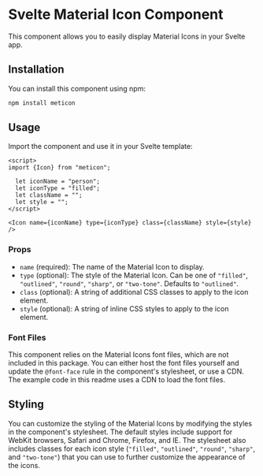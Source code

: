 Svelte Material Icon Component
==============================

This component allows you to easily display Material Icons in your Svelte app.

Installation
------------

You can install this component using npm:

```bash 
npm install meticon
```

Usage
-----

Import the component and use it in your Svelte template:


```svelte
<script> 
import {Icon} from "meticon";

  let iconName = "person";
  let iconType = "filled";
  let className = "";
  let style = ""; 
</script>

<Icon name={iconName} type={iconType} class={className} style={style} />
```

### Props

-   `name` (required): The name of the Material Icon to display.
-   `type` (optional): The style of the Material Icon. Can be one of `"filled"`, `"outlined"`, `"round"`, `"sharp"`, or `"two-tone"`. Defaults to `"outlined"`.
-   `class` (optional): A string of additional CSS classes to apply to the icon element.
-   `style` (optional): A string of inline CSS styles to apply to the icon element.

### Font Files

This component relies on the Material Icons font files, which are not included in this package. You can either host the font files yourself and update the `@font-face` rule in the component's stylesheet, or use a CDN. The example code in this readme uses a CDN to load the font files.

Styling
-------

You can customize the styling of the Material Icons by modifying the styles in the component's stylesheet. The default styles include support for WebKit browsers, Safari and Chrome, Firefox, and IE. The stylesheet also includes classes for each icon style (`"filled"`, `"outlined"`, `"round"`, `"sharp"`, and `"two-tone"`) that you can use to further customize the appearance of the icons.

